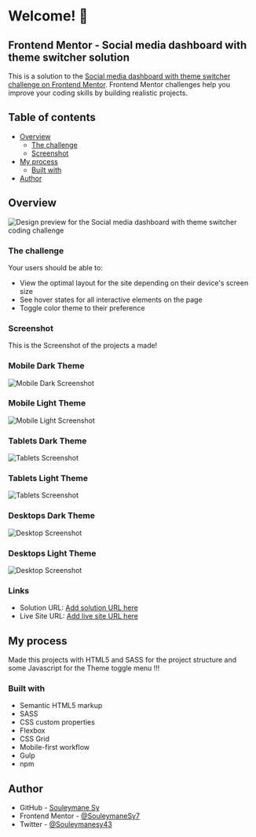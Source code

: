 # Welcome! 👋

## Frontend Mentor - Social media dashboard with theme switcher solution

This is a solution to the [Social media dashboard with theme switcher challenge on Frontend Mentor](https://www.frontendmentor.io/challenges/social-media-dashboard-with-theme-switcher-6oY8ozp_H). Frontend Mentor challenges help you improve your coding skills by building realistic projects.

## Table of contents

- [Overview](#overview)
  - [The challenge](#the-challenge)
  - [Screenshot](#screenshot)
- [My process](#my-process)
  - [Built with](#built-with)
- [Author](#author)

## Overview

![Design preview for the Social media dashboard with theme switcher coding challenge](./design/desktop-preview.jpg)

### The challenge

Your users should be able to:

- View the optimal layout for the site depending on their device's screen size
- See hover states for all interactive elements on the page
- Toggle color theme to their preference

### Screenshot

This is the Screenshot of the projects a made!

### Mobile Dark Theme

![Mobile Dark Screenshot](./preview/Mobile-1.png)

### Mobile Light Theme

![Mobile Light Screenshot](./preview/Mobile-2.png)

### Tablets Dark Theme

![Tablets Screenshot](./preview/Tablets-1.png)

### Tablets Light Theme

![Tablets Screenshot](./preview/Tablets-2.png)

### Desktops Dark Theme

![Desktop Screenshot](./preview/Desktop-1.png)

### Desktops Light Theme

![Desktop Screenshot](./preview/Desktop-2.png)

### Links

- Solution URL: [Add solution URL here](https://your-solution-url.com)
- Live Site URL: [Add live site URL here](https://fem-social-media-dashboard-with-theme-switcher-two.vercel.app/)

## My process

Made this projects with HTML5 and SASS for the project structure and some Javascript for the Theme toggle menu !!!

### Built with

- Semantic HTML5 markup
- SASS
- CSS custom properties
- Flexbox
- CSS Grid
- Mobile-first workflow
- Gulp
- npm

## Author

- GitHub - [Souleymane Sy](https://github.com/SouleymaneSy7)
- Frontend Mentor - [@SouleymaneSy7](https://www.frontendmentor.io/profile/SouleymaneSy7)
- Twitter - [@Souleymanesy43](https://twitter.com/Souleymanesy43)

